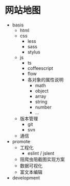 # 网站地图

- basis
  - html
  - css
    - less
    - sass
    - stylus
  - js
    - ts
    - coffeescript
    - flow
    - 各对象的属性说明
      - math
      - object
      - array
      - string
      - number
      - ...
  - 版本管理
    - git
    - svn
  - 通信
- promote
  - 工程化
    - eslint / jslent
  - 阻爬虫阻截图实现方案
  - 数据可视化
  - 富文本编辑
- development